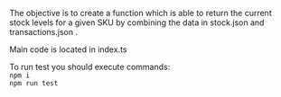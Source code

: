 The objective is to create a function which is able to return the current stock levels for a given SKU by combining the data in stock.json and transactions.json .<br />

Main code is located in index.ts<br />

To run test you should execute commands:<br />
`npm i`<br />
`npm run test`
